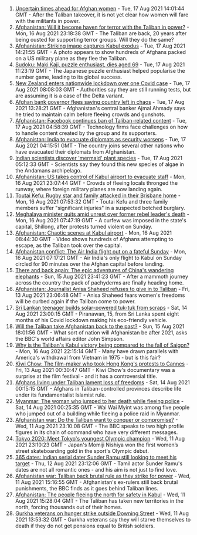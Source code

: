 1. [Uncertain times ahead for Afghan women](https://www.bbc.co.uk/news/world-asia-58244017) - Tue, 17 Aug 2021 14:01:44 GMT - After the Taliban takeover, it is not yet clear how women will fare with the militants in power.
2. [Afghanistan: Will it become haven for terror with the Taliban in power?](https://www.bbc.co.uk/news/world-asia-58232041) - Mon, 16 Aug 2021 23:18:38 GMT - The Taliban are back, 20 years after being ousted for supporting terror groups. Will they do the same?
3. [Afghanistan: Striking image captures Kabul exodus](https://www.bbc.co.uk/news/world-asia-58242733) - Tue, 17 Aug 2021 14:21:55 GMT - A photo appears to show hundreds of Afghans packed on a US military plane as they flee the Taliban.
4. [Sudoku: Maki Kaji, puzzle enthusiast, dies aged 69](https://www.bbc.co.uk/news/world-asia-58243126) - Tue, 17 Aug 2021 11:23:19 GMT - The Japanese puzzle enthusiast helped popularise the number game, leading to its global success.
5. [New Zealand enters nationwide lockdown over one Covid case](https://www.bbc.co.uk/news/world-asia-58241619) - Tue, 17 Aug 2021 08:08:03 GMT - Authorities say they are still running tests, but are assuming it is a case of the Delta variant.
6. [Afghan bank governor flees saying country left in chaos](https://www.bbc.co.uk/news/business-58230941) - Tue, 17 Aug 2021 13:28:21 GMT - Afghanistan's central banker Ajmal Ahmady says he tried to maintain calm before fleeing crowds and gunshots.
7. [Afghanistan: Facebook continues ban of Taliban-related content](https://www.bbc.co.uk/news/business-58239786) - Tue, 17 Aug 2021 04:58:39 GMT - Technology firms face challenges on how to handle content created by the group and its supporters.
8. [Afghanistan: India to evacuate diplomats as security worsens](https://www.bbc.co.uk/news/world-asia-india-58240296) - Tue, 17 Aug 2021 04:15:51 GMT - The country joins several other nations who have evacuated their diplomats from Afghanistan.
9. [Indian scientists discover 'mermaid' plant species](https://www.bbc.co.uk/news/world-asia-india-58240416) - Tue, 17 Aug 2021 05:12:33 GMT - Scientists say they found this new species of algae in the Andamans archipelago.
10. [Afghanistan: US takes control of Kabul airport to evacuate staff](https://www.bbc.co.uk/news/world-asia-58227029) - Mon, 16 Aug 2021 23:07:44 GMT - Crowds of fleeing locals thronged the runway, where foreign military planes are now landing again.
11. [Toutai Kefu: Rugby star and family attacked in their Brisbane home](https://www.bbc.co.uk/news/world-australia-58227126) - Mon, 16 Aug 2021 07:53:32 GMT - Toutai Kefu and three family members suffer "significant injuries" in a suspected botched burglary.
12. [Meghalaya minister quits amid unrest over former rebel leader's death](https://www.bbc.co.uk/news/world-asia-india-58220021) - Mon, 16 Aug 2021 07:47:19 GMT - A curfew was imposed in the state's capital, Shillong, after protests turned violent on Sunday.
13. [Afghanistan: Chaotic scenes at Kabul airport](https://www.bbc.co.uk/news/world-asia-58226712) - Mon, 16 Aug 2021 08:44:30 GMT - Video shows hundreds of Afghans attempting to escape, as the Taliban took over the capital.
14. [Afghanistan conflict: The Air India flight out on a fateful Sunday](https://www.bbc.co.uk/news/world-asia-india-58228280) - Mon, 16 Aug 2021 07:17:21 GMT - Air India's only flight to Kabul on Sunday circled for 90 minutes over the Afghan capital before landing.
15. [There and back again: The epic adventures of China's wandering elephants](https://www.bbc.co.uk/news/world-asia-china-58196663) - Sun, 15 Aug 2021 23:41:23 GMT - After a mammoth journey across the country the pack of pachyderms are finally heading home.
16. [Afghanistan: Journalist Anisa Shaheed refuses to give in to Taliban](https://www.bbc.co.uk/news/world-asia-58175088) - Fri, 13 Aug 2021 23:06:48 GMT - Anisa Shaheed fears women's freedoms will be curbed again if the Taliban come to power.
17. [Sri Lankan teenager builds solar-powered tuk-tuk from scraps](https://www.bbc.co.uk/news/world-asia-58192468) - Sat, 14 Aug 2021 23:00:15 GMT - Piranawan, 15, from Sri Lanka spent eight months of his Covid lockdown making his eco-friendly vehicle.
18. [Will the Taliban take Afghanistan back to the past?](https://www.bbc.co.uk/news/world-58224559) - Sun, 15 Aug 2021 18:01:56 GMT - What sort of nation will Afghanistan be after 2021, asks the BBC's world affairs editor John Simpson.
19. [Why is the Taliban's Kabul victory being compared to the fall of Saigon?](https://www.bbc.co.uk/news/world-asia-58234884) - Mon, 16 Aug 2021 22:15:14 GMT - Many have drawn parallels with America's withdrawal from Vietnam in 1975 - but is this fair?
20. [Kiwi Chow: The film-maker who took Hong Kong's protests to Cannes](https://www.bbc.co.uk/news/world-asia-58196411) - Fri, 13 Aug 2021 00:30:47 GMT - Kiwi Chow's documentary was a surprise at the film festival - and it has a controversial title.
21. [Afghans living under Taliban lament loss of freedoms](https://www.bbc.co.uk/news/world-asia-58191440) - Sat, 14 Aug 2021 00:15:15 GMT - Afghans in Taliban-controlled provinces describe life under its fundamentalist Islamist rule.
22. [Myanmar: The woman who jumped to her death while fleeing police](https://www.bbc.co.uk/news/world-asia-58196465) - Sat, 14 Aug 2021 00:25:35 GMT - Wai Wai Myint was among five people who jumped out of a building while fleeing a police raid in Myanmar.
23. [Afghanistan war: Do the Taliban want to conquer or compromise?](https://www.bbc.co.uk/news/world-asia-58181670) - Wed, 11 Aug 2021 23:10:08 GMT - The BBC speaks to two high profile figures in its chain of command who have very different messages.
24. [Tokyo 2020: Meet Tokyo's youngest Olympic champion](https://www.bbc.co.uk/news/world-asia-58168591) - Wed, 11 Aug 2021 23:10:23 GMT - Japan's Momiji Nishiya won the first women’s street skateboarding gold in the sport's Olympic debut.
25. [365 dates: Indian serial dater Sunder Ramu still looking to meet his target](https://www.bbc.co.uk/news/world-asia-india-58183168) - Thu, 12 Aug 2021 23:12:06 GMT - Tamil actor Sunder Ramu's dates are not all romantic ones - and his aim is not just to find love.
26. [Afghanistan war: Taliban back brutal rule as they strike for power](https://www.bbc.co.uk/news/world-asia-58156772) - Wed, 11 Aug 2021 15:16:55 GMT - Afghanistan's ex-rulers still back brutal punishments, the BBC finds as it goes behind Taliban lines.
27. [Afghanistan: The people fleeing the north for safety in Kabul](https://www.bbc.co.uk/news/world-asia-58170433) - Wed, 11 Aug 2021 15:28:04 GMT - The Taliban has taken new territories in the north, forcing thousands out of their homes.
28. [Gurkha veterans on hunger strike outside Downing Street](https://www.bbc.co.uk/news/uk-58159773) - Wed, 11 Aug 2021 13:53:32 GMT - Gurkha veterans say they will starve themselves to death if they do not get pensions equal to British soldiers.
